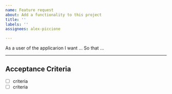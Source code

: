 ```yaml
---
name: Feature request
about: Add a functionality to this project
title: ''
labels: ''
assignees: alex-piccione

---
```


As a user of the applicarion
I want ...
So that ...

---

## Acceptance Criteria
- [ ] criteria
- [ ] criteria
